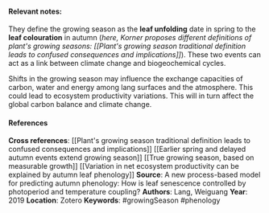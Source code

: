 #### **Relevant notes**:
They define the growing season as the **leaf unfolding** date in spring to the **leaf colouration** in autumn (*here, Korner proposes different definitions of plant's growing seasons: [[Plant's growing season traditional definition leads to confused consequences and implications]]*). 
These two events can act as a link between climate change and biogeochemical cycles. 

Shifts in the growing season may influence the exchange capacities of carbon, water and energy among lang surfaces and the atmosphere. This could lead to ecosystem productivity variations. This will in turn affect the global carbon balance and climate change. 

#### References
**Cross references**:
[[Plant's growing season traditional definition leads to confused consequences and implications]]
[[Earlier spring and delayed autumn events extend growing season]]
[[True growing season,  based on measurable growth]]
[[Variation in net ecosystem productivity can be explained by autumn leaf phenology]]
**Source**: A new process-based model for predicting autumn phenology: How is leaf senescence controlled by photoperiod and temperature coupling?
**Authors**: Lang, Weiguang
**Year**: 2019
**Location**: Zotero
**Keywords**: #growingSeason #phenology 
